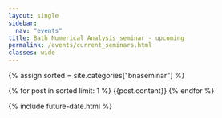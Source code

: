 ```yaml
---
layout: single
sidebar: 
  nav: "events"
title: Bath Numerical Analysis seminar - upcoming
permalink: /events/current_seminars.html
classes: wide
---
```

{% assign sorted = site.categories["bnaseminar"]   %}


<div id="archives">
    {% for post in sorted limit: 1 %}
   {{post.content}}
   {% endfor %}
</div>

{% include future-date.html %}
